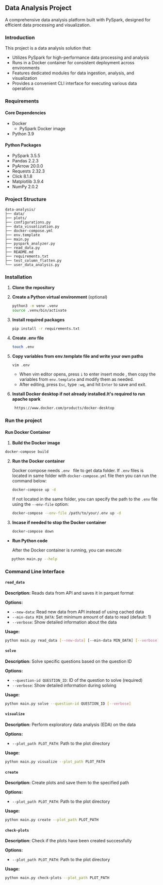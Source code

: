 ## Data Analysis Project

A comprehensive data analysis platform built with PySpark, designed for efficient data processing and visualization.

### Introduction

This project is a data analysis solution that:
- Utilizes PySpark for high-performance data processing and analysis
- Runs in a Docker container for consistent deployment across environments
- Features dedicated modules for data ingestion, analysis, and visualization
- Provides a convenient CLI interface for executing various data operations

###  Requirements

#### Core Dependencies
- Docker
  - PySpark Docker image
- Python 3.9

#### Python Packages
- PySpark 3.5.5
- Pandas 2.2.3
- PyArrow 20.0.0
- Requests 2.32.3
- Click 8.1.8
- Matplotlib 3.9.4
- NumPy 2.0.2

###  Project Structure

```
data-analysis/
├── data/
├── plots/
├── configurations.py
├── data_visualization.py
├── docker-compose.yml
├── env.template
├── main.py
├── pyspark_analyzer.py
├── read_data.py
├── README.md
├── requirements.txt
├── test_column_flatten.py
└── user_data_analysis.py
```

###  Installation

1. **Clone the repository**

2. **Create a Python virtual environment** (optional)
   ```bash
   python3 -m venv .venv
   source .venv/bin/activate
   ```

3. **Install required packages**
   ```bash
   pip install -r requirements.txt
   ```
4. **Create .env file**
   ```bash
   touch .env
   ```
5. **Copy variables from env.template file and write your own paths**
   ```bash
   vim .env
   ```
   - When vim editor opens, press `i` to enter insert mode , then copy the variables from `env.template` and modify them as needed.
   - After editing, press `Esc`, type `:wq`, and hit `Enter` to save and exit.
5. **Install Docker desktop if not already installed.It's required to run apache spark**
   ```bash
    https://www.docker.com/products/docker-desktop
   ```
### Run the project

   ####  Run Docker Container

   1. **Build the Docker image**
   ```bash
   docker-compose build
   ```

   2. **Run the Docker container**

      Docker compose needs `.env ` file to get data folder. If `.env` files is located in same folder with `docker-compose.yml` file then you can run the command below: 
      ```bash
      docker-compose up -d
      ```
   
      If not located in the same folder, you can specify the path to the `.env` file using the `--env-file` option:
   
      ```bash
      docker-compose --env-file /path/to/your/.env up -d
      ```

   3. **Incase if needed to stop the Docker container**
      ```bash
      docker-compose down
      ```

- **Run Python code**

   After the Docker container is running, you can execute 
```bash
   python main.py --help
 ```

###  Command Line Interface

#### `read_data`
**Description:** Reads data from API and saves it in parquet format

**Options:**
- `--new-data`: Read new data from API instead of using cached data
- `--min-data MIN_DATA`: Set minimum amount of data to read (default: 1)
- `--verbose`: Show detailed information about the data

**Usage:**
```bash
python main.py read_data [--new-data] [--min-data MIN_DATA] [--verbose]
```

#### `solve`
**Description:** Solve specific questions based on the question ID

**Options:**
- `--question-id QUESTION_ID`: ID of the question to solve (required)
- `--verbose`: Show detailed information during solving

**Usage:**
```bash
python main.py solve --question-id QUESTION_ID [--verbose]
```

#### `visualize`
**Description:** Perform exploratory data analysis (EDA) on the data

**Options:**
- `--plot_path PLOT_PATH`: Path to the plot directory

**Usage:**
```bash
python main.py visualize --plot_path PLOT_PATH
```

#### `create`
**Description:** Create plots and save them to the specified path

**Options:**
- `--plot_path PLOT_PATH`: Path to the plot directory

**Usage:**
```bash
python main.py create --plot_path PLOT_PATH
```

#### `check-plots`
**Description:** Check if the plots have been created successfully

**Options:**
- `--plot_path PLOT_PATH`: Path to the plot directory

**Usage:**
```bash
python main.py check-plots --plot_path PLOT_PATH
```